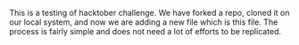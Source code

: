 This is a testing of hacktober challenge.
We have forked a repo, cloned it on our local system, and now we are adding a new file which is this file.
The process is fairly simple and does not need a lot of efforts to be replicated.
